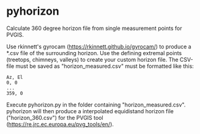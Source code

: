 # pyhorizon
Calculate 360 degree horizon file from single measurement points for PVGIS.

Use rkinnett's gyrocam (https://rkinnett.github.io/gyrocam/) to produce a *.csv file of the surrounding horizon. Use the defining extremal points (treetops, chimneys, valleys) to create your custom horizon file. The CSV-file must be saved as "horizon_measured.csv" must be formatted like this:

```
Az, El
0, 0
...
359, 0
```


Execute pyhorizon.py in the folder containing "horizon_measured.csv". pyhorizon will then produce a interpolated equidistand horizon file ("horizon_360.csv") for the PVGIS tool (https://re.jrc.ec.europa.eu/pvg_tools/en/).
